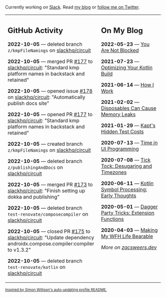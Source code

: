 Currently working on [Slack](https://slack.com/). Read [my blog](https://zacsweers.dev/) or [follow me on Twitter](https://twitter.com/ZacSweers).

<table><tr><td valign="top" width="60%">

## GitHub Activity
<!-- githubActivity starts -->
**2022-10-05** — deleted branch `z/kmpFileNamings` on [slackhq/circuit](https://github.com/slackhq/circuit)

**2022-10-05** — merged PR [#177](https://github.com/slackhq/circuit/pull/177) to [slackhq/circuit](https://github.com/slackhq/circuit): "Standard kmp platform names in backstack and retained"

**2022-10-05** — opened issue [#178](https://github.com/slackhq/circuit/issues/178) on [slackhq/circuit](https://github.com/slackhq/circuit): "Automatically publish docs site"

**2022-10-05** — opened PR [#177](https://github.com/slackhq/circuit/pull/177) to [slackhq/circuit](https://github.com/slackhq/circuit): "Standard kmp platform names in backstack and retained"

**2022-10-05** — created branch `z/kmpFileNamings` on [slackhq/circuit](https://github.com/slackhq/circuit)

**2022-10-05** — deleted branch `z/publishingAndDocs` on [slackhq/circuit](https://github.com/slackhq/circuit)

**2022-10-05** — merged PR [#173](https://github.com/slackhq/circuit/pull/173) to [slackhq/circuit](https://github.com/slackhq/circuit): "Finish setting up dokka and publishing"

**2022-10-05** — deleted branch `test-renovate/composecompiler` on [slackhq/circuit](https://github.com/slackhq/circuit)

**2022-10-05** — closed PR [#175](https://github.com/slackhq/circuit/pull/175) to [slackhq/circuit](https://github.com/slackhq/circuit): "Update dependency androidx.compose.compiler:compiler to v1.3.2"

**2022-10-05** — deleted branch `test-renovate/kotlin` on [slackhq/circuit](https://github.com/slackhq/circuit)
<!-- githubActivity ends -->
</td><td valign="top" width="40%">

## On My Blog
<!-- blog starts -->
**2022-05-23** — [You Are Not Blocked](https://www.zacsweers.dev/you-are-not-blocked/)

**2021-07-23** — [Optimizing Your Kotlin Build](https://www.zacsweers.dev/optimizing-your-kotlin-build/)

**2021-06-14** — [How I Work](https://www.zacsweers.dev/how-i-work/)

**2021-02-02** — [Disposables Can Cause Memory Leaks](https://www.zacsweers.dev/disposables-can-cause-memory-leaks/)

**2021-01-29** — [Kapt's Hidden Test Costs](https://www.zacsweers.dev/kapts-hidden-test-costs/)

**2020-07-13** — [Time in UI Programming](https://www.zacsweers.dev/time-in-ui/)

**2020-07-08** — [Tick Tock: Desugaring and Timezones](https://www.zacsweers.dev/ticktock-desugaring-timezones/)

**2020-06-11** — [Kotlin Symbol Processing: Early Thoughts](https://www.zacsweers.dev/kotlin-symbol-processor-early-thoughts/)

**2020-05-01** — [Dagger Party Tricks: Extension Functions](https://www.zacsweers.dev/dagger-party-tricks-extension-functions/)

**2020-04-03** — [Making My WFH Life Bearable](https://www.zacsweers.dev/making-wfh-life-bearable/)
<!-- blog ends -->
_More on [zacsweers.dev](https://zacsweers.dev/)_
</td></tr></table>

<sub><a href="https://simonwillison.net/2020/Jul/10/self-updating-profile-readme/">Inspired by Simon Willison's auto-updating profile README.</a></sub>